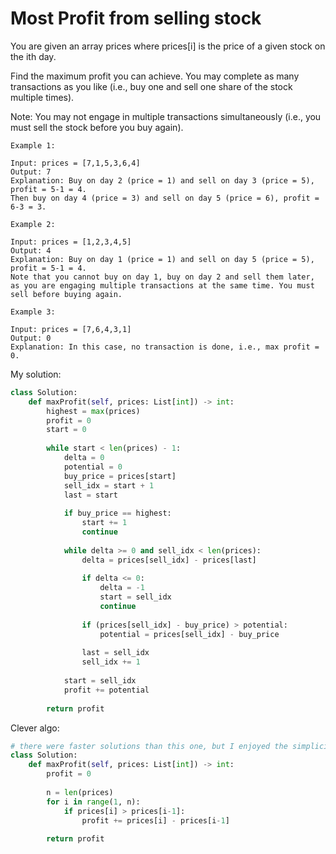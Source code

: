 # Most Profit from selling stock
You are given an array prices where prices[i] is the price of a given stock on the ith day.

Find the maximum profit you can achieve. You may complete as many transactions as you like (i.e., buy one and sell one share of the stock multiple times).

Note: You may not engage in multiple transactions simultaneously (i.e., you must sell the stock before you buy again).

 
```
Example 1:

Input: prices = [7,1,5,3,6,4]
Output: 7
Explanation: Buy on day 2 (price = 1) and sell on day 3 (price = 5), profit = 5-1 = 4.
Then buy on day 4 (price = 3) and sell on day 5 (price = 6), profit = 6-3 = 3.

Example 2:

Input: prices = [1,2,3,4,5]
Output: 4
Explanation: Buy on day 1 (price = 1) and sell on day 5 (price = 5), profit = 5-1 = 4.
Note that you cannot buy on day 1, buy on day 2 and sell them later, as you are engaging multiple transactions at the same time. You must sell before buying again.

Example 3:

Input: prices = [7,6,4,3,1]
Output: 0
Explanation: In this case, no transaction is done, i.e., max profit = 0.
```


My solution: 
```python
class Solution:
    def maxProfit(self, prices: List[int]) -> int:
        highest = max(prices) 
        profit = 0
        start = 0
        
        while start < len(prices) - 1:
            delta = 0 
            potential = 0
            buy_price = prices[start]
            sell_idx = start + 1
            last = start 
            
            if buy_price == highest:
                start += 1
                continue
                
            while delta >= 0 and sell_idx < len(prices): 
                delta = prices[sell_idx] - prices[last] 
                
                if delta <= 0:
                    delta = -1
                    start = sell_idx
                    continue
                    
                if (prices[sell_idx] - buy_price) > potential:
                    potential = prices[sell_idx] - buy_price
                    
                last = sell_idx
                sell_idx += 1
                
            start = sell_idx
            profit += potential
        
        return profit
```

Clever algo:
```python
# there were faster solutions than this one, but I enjoyed the simplicity
class Solution:
    def maxProfit(self, prices: List[int]) -> int:
        profit = 0
        
        n = len(prices)
        for i in range(1, n):
            if prices[i] > prices[i-1]:
                profit += prices[i] - prices[i-1]
                
        return profit
```
